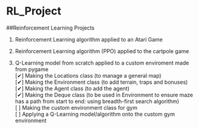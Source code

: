 # RL_Project
##Reinforcement Learning Projects
1. Reinforcement Learning algorithm applied to an Atari Game

2. Reinforcement Learning algorithm (PPO) applied to the cartpole game
  
3. Q-Learning model from scratch applied to a custom enviroment made from pygame <br/>
  [✔] Making the Locations class (to manage a general map)<br/>
  [✔] Making the Environment class (to add terrain, traps and bonuses)<br/>
  [✔] Making the Agent class (to add the agent)<br/>
  [✔] Making the Deque class (to be used in Environment to ensure maze has a path from start to end: using breadth-first search algorithm)<br/>
  [  ] Making the custom environment class for gym<br/>
  [  ] Applying a Q-Learning model/algorithm onto the custom gym environment<br/>
